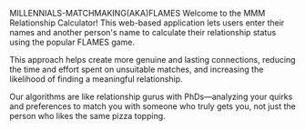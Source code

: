 MILLENNIALS-MATCHMAKING(AKA)FLAMES
Welcome to the MMM Relationship Calculator! This web-based application lets users enter their names and another person's name to calculate their relationship status using the popular FLAMES game.

This approach helps create more genuine and lasting connections, reducing the time and effort spent on unsuitable matches, and increasing the likelihood of finding a meaningful relationship.

Our algorithms are like relationship gurus with PhDs—analyzing your quirks and preferences to match you with someone who truly gets you, not just the person who likes the same pizza topping.
